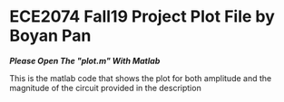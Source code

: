 # ECE2074 Fall19 Project Plot File by Boyan Pan
***Please Open The "plot.m" With Matlab***

This is the matlab code that shows the plot for both amplitude and the magnitude of the circuit provided in the description
